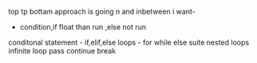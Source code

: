 top tp bottam approach is going n and inbetween i want-
- condition,if float than run ,else not run

conditonal statement  - if,elif,else
loops - for while else suite 
nested loops
infinite loop
pass 
continue
break